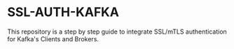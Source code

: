 # SSL-AUTH-KAFKA
This repository is a step by step guide to integrate SSL/mTLS authentication for Kafka's Clients and Brokers.
